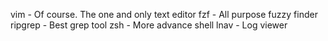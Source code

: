 vim - Of course. The one and only text editor
fzf - All purpose fuzzy finder
ripgrep - Best grep tool
zsh - More advance shell
lnav - Log viewer
